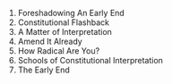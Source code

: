 







1. Foreshadowing An Early End
2. Constitutional Flashback
3. A Matter of Interpretation
4. Amend It Already
5. How Radical Are You?
6. Schools of Constitutional Interpretation
7. The Early End


